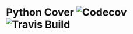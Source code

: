 # Python Cover ![Codecov](https://img.shields.io/codecov/c/github/alphaolomi/python-cover?logo=codecov&style=flat-square) ![Travis Build](https://img.shields.io/travis/com/alphaolomi/python-cover?logo=travis&style=flat-square)
